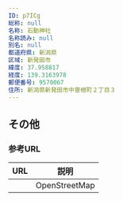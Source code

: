 ```yaml
---
ID: p7ICg
総称: null
名称: 石動神社
名称読み: null
別名: null
都道府県: 新潟県
区域: 新発田市
緯度: 37.958817
経度: 139.3163978
郵便番号: 9570067
住所: 新潟県新発田市中曽根町２丁目３
---
```


## その他

### 参考URL

| URL | 説明          |
| --- | ------------- |
|     | OpenStreetMap |

